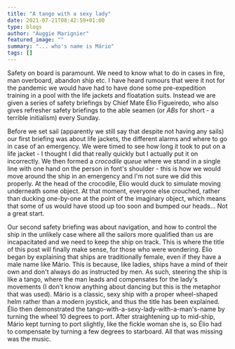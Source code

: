 ```yaml
---
title: "A tango with a sexy lady"
date: 2021-07-21T08:42:59+01:00
type: blogs
author: "Auggie Marignier"
featured_image: ""
summary: "... who's name is Mário"
tags: []
---
```


Safety on board is paramount.  We need to know what to do in cases in fire, man overboard, abandon ship etc.  I have heard rumours that were it not for the pandemic we would have had to have done some pre-expedition training in a pool with the life jackets and floatation suits.  Instead we are given a series of safety briefings by Chief Mate Élio Figueiredo, who also gives refresher safety briefings to the able seamen (or *ABs* for short - a terrible initialism) every Sunday.

Before we set sail (apparently we still say that despite not having any sails) our first briefing was about life jackets, the different alarms and where to go in case of an emergency.  We were timed to see how long it took to put on a life jacket - I thought I did that really quickly but I actually put it on incorrectly.  We then formed a *crocodile queue* where we stand in a single line with one hand on the person in font's shoulder - this is how we would move around the ship in an emergency and I'm not sure we did this properly.  At the head of the crocodile, Élio would duck to simulate moving underneath some object.  At that moment, everyone else crouched, rather than ducking one-by-one at the point of the imaginary object, which means that some of us would have stood up too soon and bumped our heads... Not a great start.

Our second safety briefing was about navigation, and how to control the ship in the unlikely case where all the sailors more qualified than us are incapacitated and we need to keep the ship on track.  This is where the title of this post will finally make sense, for those who were wondering.  Élio began by explaining that ships are traditionally female, even if they have a male name like Mário.  This is because, like ladies, ships have a mind of their own and don't always do as instructed by men.  As such, steering the ship is like a tango, where the man leads and compensates for the lady's movements (I don't know anything about dancing but this is the metaphor that was used).  Mário is a classic, sexy ship with a proper wheel-shaped helm rather than a modern joystick, and thus the title has been explained.  Élio then demonstrated the tango-with-a-sexy-lady-with-a-man's-name by  turning the wheel 10 degrees to port.  After straightening up to mid-ship, Mário kept turning to port slightly, like the fickle woman she is, so Élio had to compensate by turning a few degrees to starboard.  All that was missing was the music.